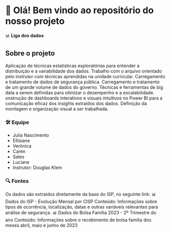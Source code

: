 # 👋 Olá! Bem vindo ao repositório do nosso projeto

📊 **Liga dos dados**  

## Sobre o projeto
Aplicação de técnicas estatísticas exploratórias para entender a distribuição e a variabilidade dos dados.
Trabalho com o arquivo orientado pelo instrutor com técnicas aprendidas na unidade curricular.
Carregamento e tratamento de dados de segurança pública.
Carregamento e tratamento de um grande volume de dados do governo.
Técnicas e ferramentas de big data a serem definidas para otimizar o desempenho e a escalabilidade.
onstrução de dashboards interativos e visuais intuitivos no Power BI para a comunicação eficaz dos insights extraídos dos dados.
Definição da montagem e organização visual a ser trabalhada.

### 🛠️ Equipe
- Julia Nascimento
- Ellisiane
- Verônica
- Caren
- Sales
- Luciane
- Instrutor: Douglas Klem

### 🔍 Fontes
Os dados são extraídos diretamente da base do ISP, no seguinte link:
📊 Dados do ISP - Evolução Mensal por CISP
Conteúdo: Informações sobre tipos de ocorrência, localização, datas e outras variáveis relevantes para análise de segurança.
📊 Dados do Bolsa Família 2023 - 2º Trimestre do ano
Conteúdo: Informações sobre o recebimento de bolsa família dos meses abril, maio e junho de 2023
<!--
